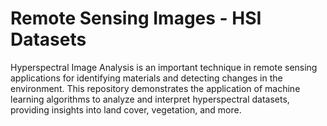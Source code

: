 # Remote Sensing Images - HSI Datasets

Hyperspectral Image Analysis is an important technique in remote sensing applications for identifying materials and detecting changes in the environment. This repository demonstrates the application of machine learning algorithms to analyze and interpret hyperspectral datasets, providing insights into land cover, vegetation, and more. 


